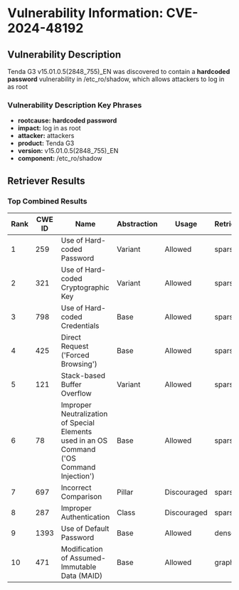 # Vulnerability Information: CVE-2024-48192

## Vulnerability Description
Tenda G3 v15.01.0.5(2848_755)_EN was discovered to contain a **hardcoded password** vulnerability in /etc_ro/shadow, which allows attackers to log in as root

### Vulnerability Description Key Phrases
- **rootcause:** **hardcoded password**
- **impact:** log in as root
- **attacker:** attackers
- **product:** Tenda G3
- **version:** v15.01.0.5(2848_755)_EN
- **component:** /etc_ro/shadow

## Retriever Results

### Top Combined Results

| Rank | CWE ID | Name | Abstraction | Usage  | Retrievers | Individual Scores |
|------|--------|------|-------------|-------|------------|-------------------|
| 1 | 259 | Use of Hard-coded Password | Variant | Allowed | sparse | 0.229 |
| 2 | 321 | Use of Hard-coded Cryptographic Key | Variant | Allowed | sparse | 0.192 |
| 3 | 798 | Use of Hard-coded Credentials | Base | Allowed | sparse | 0.173 |
| 4 | 425 | Direct Request ('Forced Browsing') | Base | Allowed | sparse | 0.168 |
| 5 | 121 | Stack-based Buffer Overflow | Variant | Allowed | sparse | 0.160 |
| 6 | 78 | Improper Neutralization of Special Elements used in an OS Command ('OS Command Injection') | Base | Allowed | sparse | 0.149 |
| 7 | 697 | Incorrect Comparison | Pillar | Discouraged | sparse | 0.142 |
| 8 | 287 | Improper Authentication | Class | Discouraged | sparse | 0.134 |
| 9 | 1393 | Use of Default Password | Base | Allowed | dense | 0.527 |
| 10 | 471 | Modification of Assumed-Immutable Data (MAID) | Base | Allowed | graph | 0.002 |

